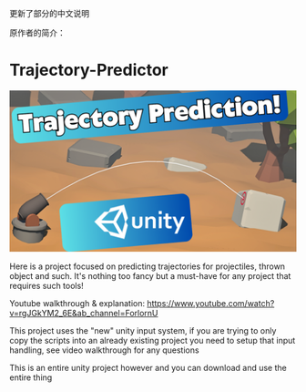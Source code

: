 更新了部分的中文说明

原作者的简介：

# Trajectory-Predictor

![alt text](https://github.com/ForlornU/Images/blob/main/Thumbnail.png)

Here is a project focused on predicting trajectories for projectiles, thrown object and such. 
It's nothing too fancy but a must-have for any project that requires such tools! 

Youtube walkthrough & explanation:
https://www.youtube.com/watch?v=rgJGkYM2_6E&ab_channel=ForlornU

This project uses the "new" unity input system, if you are trying to only copy the scripts into an already existing project
you need to setup that input handling, see video walkthrough for any questions

This is an entire unity project however and you can download and use the entire thing
